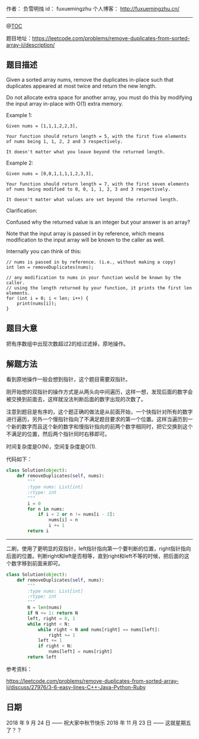 
作者： 负雪明烛
id：	fuxuemingzhu
个人博客：	http://fuxuemingzhu.cn/

---
@[TOC](目录)

题目地址：https://leetcode.com/problems/remove-duplicates-from-sorted-array-ii/description/

## 题目描述

Given a sorted array nums, remove the duplicates in-place such that duplicates appeared at most twice and return the new length.

Do not allocate extra space for another array, you must do this by modifying the input array in-place with O(1) extra memory.

Example 1:

    Given nums = [1,1,1,2,2,3],
    
    Your function should return length = 5, with the first five elements of nums being 1, 1, 2, 2 and 3 respectively.
    
    It doesn't matter what you leave beyond the returned length.

Example 2:

    Given nums = [0,0,1,1,1,1,2,3,3],
    
    Your function should return length = 7, with the first seven elements of nums being modified to 0, 0, 1, 1, 2, 3 and 3 respectively.
    
    It doesn't matter what values are set beyond the returned length.

Clarification:

Confused why the returned value is an integer but your answer is an array?

Note that the input array is passed in by reference, which means modification to the input array will be known to the caller as well.

Internally you can think of this:

    // nums is passed in by reference. (i.e., without making a copy)
    int len = removeDuplicates(nums);
    
    // any modification to nums in your function would be known by the caller.
    // using the length returned by your function, it prints the first len elements.
    for (int i = 0; i < len; i++) {
        print(nums[i]);
    }


## 题目大意

把有序数组中出现次数超过2的给过滤掉，原地操作。

## 解题方法

看到原地操作一般会想到指针，这个题目需要双指针。

刚开始想的双指针的操作方式是从两头向中间遍历，这样一想，发现后面的数字会被交换到前面去，这样就没法判断后面的数字出现的次数了。

注意到题目是有序的，这个题正确的做法是从前面开始，一个快指针对所有的数字进行遍历，另外一个慢指针指向了不满足题目要求的第一个位置。这样当遍历到一个新的数字而且这个新的数字和慢指针指向的前两个数字相同时，把它交换到这个不满足的位置，然后两个指针同时右移即可。

时间复杂度是O(N)，空间复杂度是O(1).

代码如下：

```python
class Solution(object):
    def removeDuplicates(self, nums):
        """
        :type nums: List[int]
        :rtype: int
        """
        i = 0
        for n in nums:
            if i < 2 or n != nums[i - 2]:
                nums[i] = n
                i += 1
        return i
```

----

二刷，使用了更明显的双指针，left指针指向第一个要判断的位置，right指针指向后面的位置。判断right和left是否相等，直到right和left不等的时候，把后面的这个数字移到前面来即可。

```python
class Solution(object):
    def removeDuplicates(self, nums):
        """
        :type nums: List[int]
        :rtype: int
        """
        N = len(nums)
        if N <= 1: return N
        left, right = 0, 1
        while right < N:
            while right < N and nums[right] == nums[left]:
                right += 1
            left += 1
            if right < N:
                nums[left] = nums[right]
        return left
```

参考资料：

https://leetcode.com/problems/remove-duplicates-from-sorted-array-ii/discuss/27976/3-6-easy-lines-C++-Java-Python-Ruby

## 日期

2018 年 9 月 24 日 —— 祝大家中秋节快乐
2018 年 11 月 23 日 —— 这就星期五了？？

